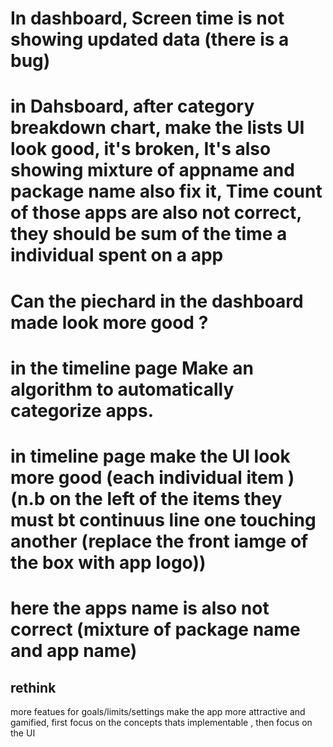# In dashboard, Screen time is not showing updated data (there is a bug)
# in Dahsboard, after category breakdown chart, make the lists UI look good, it's broken, It's also showing mixture of appname and package name also fix it, Time count of those apps are also not correct, they should be sum of the time a individual spent on a app
# Can the piechard in the dashboard made look more good ?
# in the timeline page Make an algorithm to automatically categorize apps.
# in timeline page make the UI look more good (each individual item ) (n.b on the left of the items they must bt continuus line one touching another (replace the front iamge of the box with app logo))
# here the apps name is also not correct (mixture of package name and app name)




## rethink 
more featues for goals/limits/settings
make the app more attractive and gamified, first focus on the concepts thats implementable , then focus on the UI